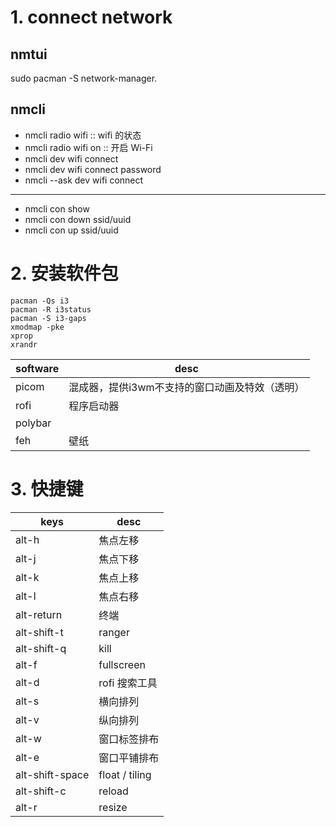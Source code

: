 # 1. connect network

## nmtui

sudo pacman -S network-manager.

## nmcli

- nmcli radio wifi :: wifi 的状态
- nmcli radio wifi on :: 开启 Wi-Fi
- nmcli dev wifi connect <network-ssid>
- nmcli dev wifi connect <network-ssid> password <network-password>
- nmcli --ask dev wifi connect <network-ssid>

-----

- nmcli con show
- nmcli con down ssid/uuid
- nmcli con up ssid/uuid


# 2. 安装软件包

```
pacman -Qs i3
pacman -R i3status
pacman -S i3-gaps
xmodmap -pke
xprop
xrandr
```

| software | desc                                           |
|----------|------------------------------------------------|
| picom    | 混成器，提供i3wm不支持的窗口动画及特效（透明） |
| rofi     | 程序启动器                                     |
| polybar  |                                                |
| feh      | 壁纸                                           |

# 3. 快捷键

| keys            | desc           |
|-----------------|----------------|
| alt-h           | 焦点左移       |
| alt-j           | 焦点下移       |
| alt-k           | 焦点上移       |
| alt-l           | 焦点右移       |
| alt-return      | 终端           |
| alt-shift-t     | ranger         |
| alt-shift-q     | kill           |
| alt-f           | fullscreen     |
| alt-d           | rofi 搜索工具  |
| alt-s           | 横向排列       |
| alt-v           | 纵向排列       |
| alt-w           | 窗口标签排布   |
| alt-e           | 窗口平铺排布   |
| alt-shift-space | float / tiling |
| alt-shift-c     | reload         |
| alt-r           | resize         |

